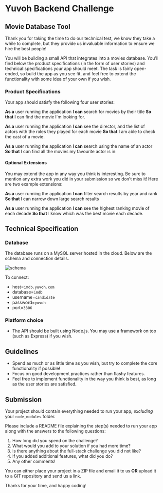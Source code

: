 # Yuvoh Backend Challenge
## Movie Database Tool

Thank you for taking the time to do our technical test, we know they take a while to complete, but they provide us invaluable information to ensure we hire the best people!

You will be building a small API that integrates into a movies database. You'll find below the product specifications (in the form of user stories) and technical specifications your app should meet. The task is fairly open-ended, so build the app as you see fit, and feel free to extend the functionality with some idea of your own if you wish.

### Product Specifications
Your app should satisfy the following four user stories:

**As a** user running the application
**I can** search for movies by their title
**So that** I can find the movie I'm looking for.

**As a** user running the application
**I can** see the director, and the list of actors with the roles they played for each movie
**So that** I am able to check the cast of a movie.

**As a** user running the application
**I can** search using the name of an actor
**So that** I can find all the movies my favourite actor is in


#### Optional Extensions
You may extend the app in any way you think is interesting. Be sure to mention any extra work
you did in your submission so we don't miss it! Here are two example extensions:

**As a** user running the application
**I can** filter search results by year and rank
**So that** I can narrow down large search results

**As a** user running the application
**I can** see the highest ranking movie of each decade
**So that** I know which was the best movie each decade.


## Technical Specification

### Database

The database runs on a MySQL server hosted in the cloud. Below are the schema and connection details.

![schema](https://relational.fit.cvut.cz/assets/img/datasets-generated/imdb_ijs.svg)

To connect:

- host=```imdb.yuvoh.com```
- database=```imdb```
- username=```candidate```
- password=```yuvoh```
- port=```3306```

### Platform choice
- The API should be built using Node.js. You may use a framework on top (such as Express) if you wish.

## Guidelines
- Spend as much or as little time as you wish, but try to complete the core functionality if possible!
- Focus on good development practices rather than flashy features.
- Feel free to implement functionality in the way you think is best, as long as the user stories are satisfied.

## Submission
Your project should contain everything needed to run your app, *excluding* your ```node_modules``` folder.

Please include a README file explaining the step(s) needed to run your app along with the answers to the following questions:

1. How long did you spend on the challenge?
2. What would you add to your solution if you had more time?
3. Is there anything about the full-stack challenge you did not like?
4. If you added additional features, what did you do?
5. Any other comments!

You can either place your project in a ZIP file and email it to us **OR** upload it to a GIT repository and send us a link.

Thanks for your time, and happy coding!
